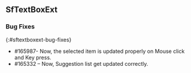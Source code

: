 ## SfTextBoxExt

### Bug Fixes
{:#sftextboxext-bug-fixes}

* \#165987- Now, the selected item is updated properly on Mouse click and Key press.
* \#165332 – Now, Suggestion list get updated correctly.